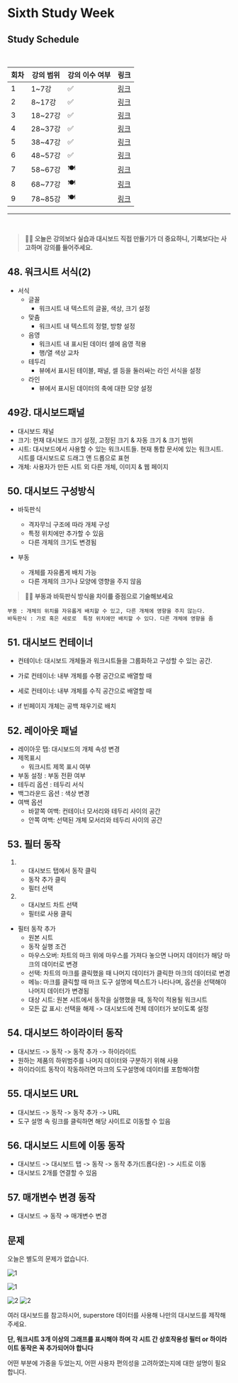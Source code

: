 # Sixth Study Week


## Study Schedule
<br>

| 회차 | 강의 범위   | 강의 이수 여부 | 링크                                                                                                     |
|------|-------------|----------------|--------------------------------------------------------------------------------------------------------|
| 1    | 1~7강       | ✅              | [링크](https://www.youtube.com/watch?v=AXkaUrJs-Ko&list=PL87tgIIryGsa5vdz6MsaOEF8PK-YqK3fz&index=84)    |
| 2    | 8~17강      | ✅              | [링크](https://www.youtube.com/watch?v=AXkaUrJs-Ko&list=PL87tgIIryGsa5vdz6MsaOEF8PK-YqK3fz&index=75)    |
| 3    | 18~27강     | ✅              | [링크](https://www.youtube.com/watch?v=AXkaUrJs-Ko&list=PL87tgIIryGsa5vdz6MsaOEF8PK-YqK3fz&index=65)    |
| 4    | 28~37강     | ✅              | [링크](https://www.youtube.com/watch?v=e6J0Ljd6h44&list=PL87tgIIryGsa5vdz6MsaOEF8PK-YqK3fz&index=55)    |
| 5    | 38~47강     | ✅              | [링크](https://www.youtube.com/watch?v=AXkaUrJs-Ko&list=PL87tgIIryGsa5vdz6MsaOEF8PK-YqK3fz&index=45)    |
| 6    | 48~57강     | ✅              | [링크](https://www.youtube.com/watch?v=AXkaUrJs-Ko&list=PL87tgIIryGsa5vdz6MsaOEF8PK-YqK3fz&index=35)    |
| 7    | 58~67강     | 🍽️             | [링크](https://www.youtube.com/watch?v=AXkaUrJs-Ko&list=PL87tgIIryGsa5vdz6MsaOEF8PK-YqK3fz&index=25)    |
| 8    | 68~77강     | 🍽️             | [링크](https://www.youtube.com/watch?v=AXkaUrJs-Ko&list=PL87tgIIryGsa5vdz6MsaOEF8PK-YqK3fz&index=15)    |
| 9    | 78~85강     | 🍽️             | [링크](https://www.youtube.com/watch?v=AXkaUrJs-Ko&list=PL87tgIIryGsa5vdz6MsaOEF8PK-YqK3fz&index=5)     |
---

<br/>
<!-- 여기까진 그대로 둬 주세요-->

> **🧞‍♀️ 오늘은 강의보다 실습과 대시보드 직접 만들기가 더 중요하니, 기록보다는 사고하며 강의를 들어주세요.**

## 48. 워크시트 서식(2)

- 서식
    - 글꼴
        - 워크시트 내 텍스트의 글꼴, 색상, 크기 설정
    - 맞춤
        - 워크시트 내 텍스트의 정렬, 방향 설정
    - 음영
        - 워크시트 내 표시된 데이터 셀에 음영 적용
        - 행/열 색상 교차
    - 테두리
        - 뷰에서 표시된 테이블, 패널, 셀 등을 둘러싸는 라인 서식을 설정
    - 라인
        - 뷰에서 표시된 데이터의 축에 대한 모양 설정

## 49강. 대시보드패널

- 대시보드 채널
- 크기: 현재 대시보드 크기 설정, 고정된 크기 & 자동 크기 & 크기 범위
- 시트: 대시보드에서 사용할 수 있는 워크시트들. 현재 통합 문서에 있는 워크시트. 시트를 대시보드로 드래그 앤 드롭으로 표현
- 개체: 사용자가 만든 시트 외 다른 개체, 이미지 & 웹 페이지


## 50. 대시보드 구성방식

- 바둑판식
    - 격자무늬 구조에 따라 개체 구성
    - 특정 위치에만 추가할 수 있음
    - 다른 개체의 크기도 변경됨

- 부동
    - 개체를 자유롭게 배치 가능
    - 다른 개체의 크기나 모양에 영향을 주지 않음


> **🧞‍♀️ 부동과 바둑판식 방식을 차이를 중점으로 기술해보세요**
```
부동 : 개체의 위치를 자유롭게 배치할 수 있고, 다른 개체에 영향을 주지 않는다.
바둑판식 : 가로 혹은 세로로  특정 위치에만 배치할 수 있다. 다른 개체에 영향을 줌
```


## 51. 대시보드 컨테이너

- 컨테이너: 대시보드 개체들과 워크시트들을 그룹화하고 구성할 수 있는 공간. 

- 가로 컨테이너: 내부 개체를 수평 공간으로 배열할 때
- 세로 컨테이너: 내부 개체를 수직 공간으로 배열할 때
- if 빈페이지 개체는 공백 채우기로 배치

## 52. 레이아웃 패널

- 레이아웃 탭: 대시보드의 개체 속성 변경
- 제목표시
    - 워크시트 제목 표시 여부
- 부동 설정 : 부동 전환 여부
- 테두리 옵션 : 테두리 서식
- 백그라운드 옵션 : 색상 변경
- 여백 옵션
    - 바깥쪽 여백: 컨테이너 모서리와 테두리 사이의 공간
    - 안쪽 여백: 선택된 개체 모서리와 테두리 사이의 공간


## 53. 필터 동작

 1. - 대시보드 탭에서 동작 클릭
    - 동작 추가 클릭
    - 필터 선택
 
 2. - 대시보드 차트 선택
    - 필터로 사용  클릭

- 필터 동작 추가
    - 원본 시트
    - 동작 실행 조건
    - 마우스오버: 차트의 마크 위에 마우스를 가져다 놓으면 나머지 데이터가 해당 마크의 데이터로 변경
    - 선택: 차트의 마크를 클릭했을 때 나머지 데이터가 클릭한 마크의 데이터로 변경
    - 메뉴: 마크를 클릭할 때 마크 도구 설명에 텍스트가 나타나며, 옵션을 선택해야 나머지 데이터가 변경됨
    - 대상 시트: 원본 시트에서 동작을 실행했을 때, 동작이 적용될 워크시트
    - 모든 값 표시: 선택을 해제 -> 대시보드에 전체 데이터가 보이도록 설정


## 54. 대시보드 하이라이터 동작

- 대시보드 -> 동작 -> 동작 추가 -> 하이라이트
- 원하는 제품의 하위범주를 나머지 데이터와 구분하기 위해 사용
- 하이라이트 동작이 작동하려면 마크의 도구설명에 데이터를 포함해야함

## 55. 대시보드 URL

- 대시보드 -> 동작 -> 동작 추가 -> URL
- 도구 설명 속 링크를 클릭하면 해당 사이트로 이동할 수 있음

## 56. 대시보드 시트에 이동 동작

- 대시보드 -> 대시보드 탭 -> 동작 -> 동작 추가(드롭다운) -> 시트로 이동
- 대시보드 2개를 연결할 수 있음

## 57. 매개변수 변경 동작

- 대시보드 → 동작 → 매개변수 변경

## 문제

오늘은 별도의 문제가 없습니다. 

![1](../study/img/3rd%20study/1688556627184.png)

![1](../study/img/3rd%20study/Global%20SuperStore%20Dashboard.png)

![2](../study/img/3rd%20study/images.jpeg)
![2](../study/img/3rd%20study/maxresdefault.jpg)

여러 대시보드를 참고하시어, superstore 데이터를 사용해 나만의 대시보드를 제작해주세요.

**단, 워크시트 3개 이상의 그래프를 표시해야 하며 각 시트 간 상호작용성 필터 or 하이라이트 동작은 꼭 추가되어야 합니다**

어떤 부분에 가중을 두었는지, 어떤 사용자 편의성을 고려하였는지에 대한 설명이 필요합니다.

